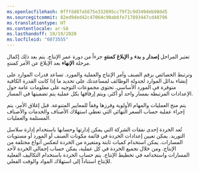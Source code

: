 ```yaml
---
ms.openlocfilehash: 0fffdd87a5675e332695cc79f2c9d349deb98dd5
ms.sourcegitcommit: 82ed9ded42c47064c90ab6fe717893447cd48796
ms.translationtype: HT
ms.contentlocale: ar-SA
ms.lasthandoff: 10/19/2020
ms.locfileid: "6073555"
---
```

تعتبر المراحل **إصدار** و **بدء** و **الإبلاغ كمنتهٍ** جزءاً من دورة عمر الإنتاج. يتم بعد ذلك إكمال مرحلة **الإنهاء** بعد الإبلاغ عن الأمر كمنتهٍ.

وترتبط الخصائص برقم الصنف وأمر الإنتاج والعملية والمورد. تساعد قدرات الموارد على إنشاء بدائل الموارد لجدولة الوظائف لمساعدتك على تحديد ما إذا كانت القدرة الكافية متوفرة في المورد الأساسي. تحتوي مجموعات التوجيه على معلومات عامة حول الإعدادات المرتبطة بمسار واحد أو أكثر، ويتم إرفاقها بكل عملية يتم تضمينها في المسار.

يتم منح العمليات والمهام الأولوية وفرزها وفقاً للمعايير المتنوعة. قبل إغلاق الأمر، يتم إجراء عملية حساب السعر النهائي التي تغطي استهلاك الأصناف والخدمات والأصناف المستلمة والعمليات.

تُعد الخردة إحدى نفقات الشركة التي يمكن إدارتها وحسابها باستخدام إدارة سلاسل التوريد. يمكن تعيين إعدادات الخردة في قائمة مكونات الصنف أو المورد أو مستويات المسارات. يمكن استخدام كميات ثابتة ومتغيرة من الخردة لتعكس أنواع مختلفة من الإنتاج.
ومن خلال تجميع الخردة في كل عملية، يمكن حساب إجمالي الخردة لأحد المسارات واستخدامه في تخطيط الإنتاج. يتم حساب الخردة باستخدام التكاليف الفعلية للإنتاج استناداً إلى استهلاك المواد والوقت الفعلي.
